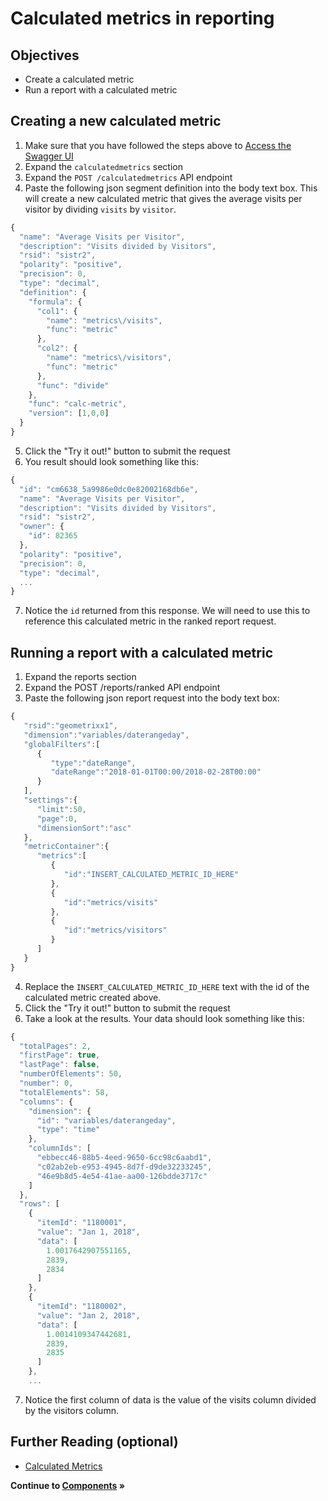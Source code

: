 Calculated metrics in reporting
====

Objectives
----
* Create a calculated metric
* Run a report with a calculated metric

Creating a new calculated metric
-----
1. Make sure that you have followed the steps above to [Access the Swagger UI](../s1_api_intro#accessing-the-swagger-interface)
2. Expand the `calculatedmetrics` section
3. Expand the `POST /calculatedmetrics` API endpoint
4. Paste the following json segment definition into the body text box. This will create a new calculated metric that gives the average visits per visitor by dividing `visits` by `visitor`.
```javascript
{
  "name": "Average Visits per Visitor",
  "description": "Visits divided by Visitors",
  "rsid": "sistr2",
  "polarity": "positive",
  "precision": 0,
  "type": "decimal",
  "definition": {
    "formula": {
      "col1": {
        "name": "metrics\/visits",
        "func": "metric"
      },
      "col2": {
        "name": "metrics\/visitors",
        "func": "metric"
      },
      "func": "divide"
    },
    "func": "calc-metric",
    "version": [1,0,0]
  }
}
```
5. Click the "Try it out!" button to submit the request
6. You result should look something like this:
```javascript
{
  "id": "cm6638_5a9986e0dc0e82002168db6e",
  "name": "Average Visits per Visitor",
  "description": "Visits divided by Visitors",
  "rsid": "sistr2",
  "owner": {
    "id": 82365
  },
  "polarity": "positive",
  "precision": 0,
  "type": "decimal",
  ...
}
```
7. Notice the `id` returned from this response. We will need to use this to reference this calculated metric in the ranked report request.

Running a report with a calculated metric
-----
1. Expand the reports section
2. Expand the POST /reports/ranked API endpoint
3. Paste the following json report request into the body text box:
```javascript
{
   "rsid":"geometrixx1",
   "dimension":"variables/daterangeday",
   "globalFilters":[
      {
         "type":"dateRange",
         "dateRange":"2018-01-01T00:00/2018-02-28T00:00"
      }
   ],
   "settings":{
      "limit":50,
      "page":0,
      "dimensionSort":"asc"
   },
   "metricContainer":{
      "metrics":[
         {
            "id":"INSERT_CALCULATED_METRIC_ID_HERE"
         },
         {
            "id":"metrics/visits"
         },
         {
            "id":"metrics/visitors"
         }
      ]
   }
}
```
4. Replace the `INSERT_CALCULATED_METRIC_ID_HERE` text with the id of the calculated metric created above.
5. Click the "Try it out!" button to submit the request
6. Take a look at the results. Your data should look something like this:
```javascript
{
  "totalPages": 2,
  "firstPage": true,
  "lastPage": false,
  "numberOfElements": 50,
  "number": 0,
  "totalElements": 58,
  "columns": {
    "dimension": {
      "id": "variables/daterangeday",
      "type": "time"
    },
    "columnIds": [
      "ebbecc46-88b5-4eed-9650-6cc98c6aabd1",
      "c02ab2eb-e953-4945-8d7f-d9de32233245",
      "46e9b8d5-4e54-41ae-aa00-126bdde3717c"
    ]
  },
  "rows": [
    {
      "itemId": "1180001",
      "value": "Jan 1, 2018",
      "data": [
        1.0017642907551165,
        2839,
        2834
      ]
    },
    {
      "itemId": "1180002",
      "value": "Jan 2, 2018",
      "data": [
        1.0014109347442681,
        2839,
        2835
      ]
    },
    ...
```
7. Notice the first column of data is the value of the visits column divided by the visitors column.

Further Reading (optional)
-----
* [Calculated Metrics](https://adobedocs.github.io/analytics-2.0-apis/#/calculatedmetrics)

**Continue to [Components](../components) »**
